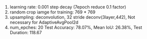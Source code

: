 1. learning rate: 0.001 step decay (7epoch reduce 0.1 factor)
2. random crop iamge for training: 769 * 769
3. upsampling: deconvolution, 32 stride deconv(3layer,4*4*2), Not necessary for AdaptiveAvgPool2d
4. num_epches: 20
Test Accuracy: 78.07%, Mean IoU: 26.38%, Test Duration: 118.67

   
